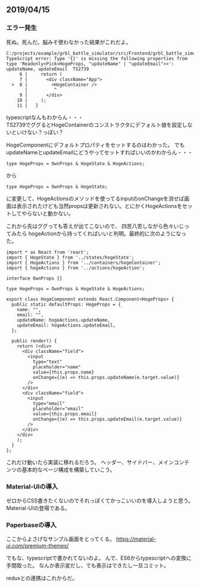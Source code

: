 ## 2019/04/15
### エラー発生
死ぬ。死んだ。脳みそ使わなかった結果がこれだよ。
```
C:/projects/example/grbl_battle_simulator/src/Frontend/grbl_battle_simulator/src/App.tsx
TypeScript error: Type '{}' is missing the following properties from type 'Readonly<Pick<HogeProps, "updateName" | "updateEmail">>': updateName, updateEmail  TS2739
     6 |     return (
     7 |       <div className="App">
  >  8 |         <HogeContainer />
       |          ^
     9 |       </div>
    10 |     );
    11 |   }
```

typescriptなんもわからん・・・  
TS2739でググるとHogeContainerのコンストラクタにデフォルト値を設定しないといけない？っぽい？

HogeComponentにデフォルトプロパティをセットするのはわかった。
でもupdateNameとupdateEmailにどうやってセットすればいいのかわからん・・・
```
type HogeProps = OwnProps & HogeState & HogeActions;
```
から
```
type HogeProps = OwnProps & HogeState;
```
に変更して、HogeActionsのメソッドを使ってるinputのonChangeを消せば画面は表示されたけども当然propsは更新されない。とにかくHogeActionsをセットしてやらないと動かない。

これから先はググっても答えが出てこないので、
四苦八苦しながら色々いじってみたら
hogeActionから持ってくればいいと判明。最終的に次のようになった。
```tsx : src/components/hogeComponent.tsx
import * as React from 'react';
import { HogeState } from '../states/hogeState';
import { HogeActions } from '../containers/hogeContainer';
import { hogeActions } from '../actions/hogeAction';

interface OwnProps {}

type HogeProps = OwnProps & HogeState & HogeActions;

export class HogeComponent extends React.Component<HogeProps> {
  public static defaultProps: HogeProps = {
    name: "",
    email: "",
    updateName: hogeActions.updateName,
    updateEmail: hogeActions.updateEmail,
  };
  
  public render() {
    return (<div>
      <div className="field">
        <input
          type="text"
          placeholder="name"
          value={this.props.name}
          onChange={(e) => this.props.updateName(e.target.value)}
        />
      </div>
      <div className="field">
        <input
          type="email"
          placeholder="email"
          value={this.props.email}
          onChange={(e) => this.props.updateEmail(e.target.value)}
        />
      </div>
    </div>
    );
  }
};
```

これだけ動いたら実装に移れるだろう。
ヘッダー、サイドバー、メインコンテンツの基本的なページ構成を構築していこう。

### Material-UIの導入
ゼロからCSS書きたくないのでそれっぽくてかっこいいのを導入しようと思う。
Material-UIの登場である。

### Paperbaseの導入
ここからよさげなサンプル画面をとってくる。
<https://material-ui.com/premium-themes/>

でもな、typescriptで書かれてないのよ。
んで、ES6からtypescriptへの変換に手間取った。
なんか表示変だし、でも表示はできたし一旦コミット。

reduxとの連携はこれからだ。
